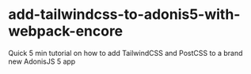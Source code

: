 # add-tailwindcss-to-adonis5-with-webpack-encore
Quick 5 min tutorial on how to add TailwindCSS and PostCSS to a brand new AdonisJS 5 app

